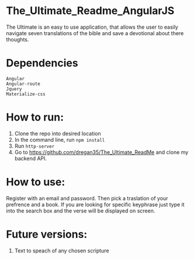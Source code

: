 # The_Ultimate_Readme_AngularJS

The Ultimate is an easy to use application, that allows the user to easily navigate seven translations of the bible and save a devotional about there thoughts.

# Dependencies
    Angular
    Angular-route
    Jquery
    Materialize-css
    
# How to run:

1. Clone the repo into desired location
2. In the command line, run ```npm install```
3. Run ```http-server```
4. Go to https://github.com/dregan35/The_Ultimate_ReadMe and clone my backend API.

# How to use:

Register with an email and password. Then pick a traslation of your prefrence and a book. If you are looking for specific keyphrase just type it into the search box and the verse will be displayed on screen.

# Future versions:

1. Text to speach of any chosen scripture 

